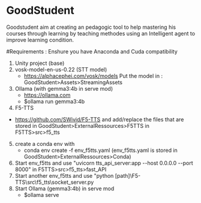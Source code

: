 # GoodStudent

Goodstudent aim at creating an pedagogic tool to help mastering his courses through learning by teaching methodes using an Intelligent agent to improve learning condition.

#Requirements :
Enshure you have Anaconda and Cuda compatibility

1. Unity project (base)
2. vosk-model-en-us-0.22 (STT model)
   - https://alphacephei.com/vosk/models
     Put the model in : GoodStudent>Assets>StreamingAssets
3. Ollama (with gemma3:4b in serve mod)
   - https://ollama.com
   - $ollama run gemma3:4b
4. F5-TTS
  - https://github.com/SWivid/F5-TTS
  and add/replace the files that are stored in GoodStudent>ExternalRessources>F5TTS in F5TTS>src>f5_tts

5. create a conda env with
   - conda env create -f env_f5tts.yaml
     (env_f5tts.yaml is stored in GoodStudent>ExternalRessources>Conda)
6. Start env_f5tts and use "uvicorn tts_api_server:app --host 0.0.0.0 --port 8000" in F5TTS>src>f5_tts>fast_API
7. Start another env_f5tts and use "python [path]\F5-TTS\src\f5_tts\socket_server.py
8. Start Ollama (gemma3:4b) in serve mod
   - $ollama serve

